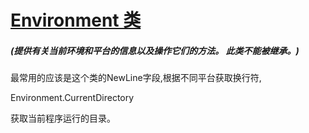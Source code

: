 # [Environment 类](https://docs.microsoft.com/zh-cn/dotnet/api/system.environment?view=netframework-4.8) 

##### (提供有关当前环境和平台的信息以及操作它们的方法。 此类不能被继承。)

最常用的应该是这个类的NewLine字段,根据不同平台获取换行符,

Environment.CurrentDirectory

获取当前程序运行的目录。